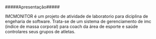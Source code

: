 
#####Apresentação#####

IMCMONITOR é um projeto de atividade de laboratorio para diciplina de engeharia de software.
Trata-se de um sistema de gerenciamento de imc (indice de massa corporal) para coach da área de esporte e saúde controlares seus grupos de atletas.